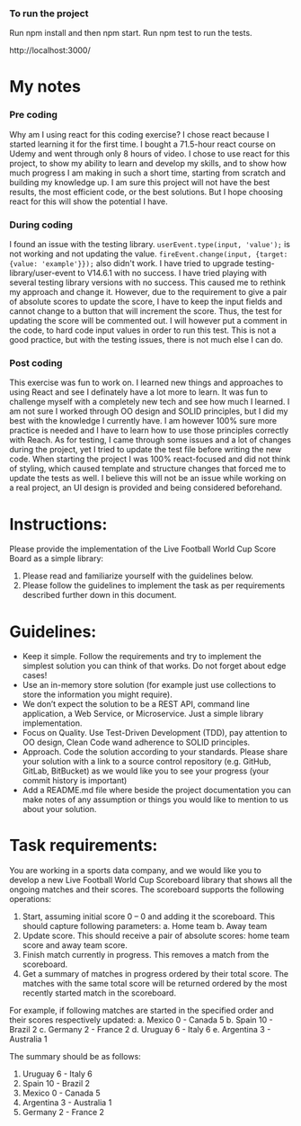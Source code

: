 ### To run the project
Run npm install and then npm start.
Run npm test to run the tests.

http://localhost:3000/

# My notes

### Pre coding
Why am I using react for this coding exercise?
I chose react because I started learning it for the first time.
I bought a 71.5-hour react course on Udemy and went through only 8 hours of video.
I chose to use react for this project, to show my ability to learn and develop my skills,
and to show how much progress I am making in such a short time, starting from scratch and
building my knowledge up.
I am sure this project will not have the best results, the most efficient code, or the best
solutions. But I hope choosing react for this will show the potential I have.

### During coding
I found an issue with the testing library.
`userEvent.type(input, 'value');` is not working and not updating the value.
`fireEvent.change(input, {target: {value: 'example'}});` also didn't work.
I have tried to upgrade testing-library/user-event to V14.6.1 with no success.
I have tried playing with several testing library versions with no success.
This caused me to rethink my approach and change it.
However, due to the requirement to give a pair of absolute scores to update the score,
I have to keep the input fields and cannot change to a button that will increment the score.
Thus, the test for updating the score will be commented out. I will however put a comment in the code,
to hard code input values in order to run this test. This is not a good practice, but with the testing issues, there is not much else I can do.

### Post coding
This exercise was fun to work on. I learned new things and approaches to using React and
see I definately have a lot more to learn.
It was fun to challenge myself with a completely new tech and see how much I learned.
I am not sure I worked through OO design and SOLID principles, but I did my best with the knowledge
I currently have.
I am however 100% sure more practice is needed and I have to learn how to use those principles
correctly with Reach.
As for testing, I came through some issues and a lot of changes during the project, yet I tried to
update the test file before writing the new code.
When starting the project I was 100% react-focused and did not think of styling, which caused template
and structure changes that forced me to update the tests as well. I believe this will not be an issue
while working on a real project, an UI design is provided and being considered beforehand.

# Instructions:

Please provide the implementation of the Live Football World Cup Score Board as a simple
library:
1. Please read and familiarize yourself with the guidelines below.
2. Please follow the guidelines to implement the task as per requirements described further
down in this document.

# Guidelines:

- Keep it simple. Follow the requirements and try to implement the simplest solution you can think of
that works. Do not forget about edge cases!
- Use an in-memory store solution (for example just use collections to store the information you might
require).
- We don’t expect the solution to be a REST API, command line application, a Web Service,
or Microservice. Just a simple library implementation.
- Focus on Quality. Use Test-Driven Development (TDD), pay attention to OO design, Clean Code
wand adherence to SOLID principles.
- Approach. Code the solution according to your standards. Please share your solution with a link
to a source control repository (e.g. GitHub, GitLab, BitBucket) as we would like you to see your
progress (your commit history is important)
- Add a README.md file where beside the project documentation you can make notes of any
assumption or things you would like to mention to us about your solution.

# Task requirements:

You are working in a sports data company, and we would like you to develop a new Live Football
World Cup Scoreboard library that shows all the ongoing matches and their scores.
The scoreboard supports the following operations:
1. Start, assuming initial score 0 – 0 and adding it the scoreboard.
This should capture following parameters:
a. Home team
b. Away team
2. Update score. This should receive a pair of absolute scores: home team score and away
team score.
3. Finish match currently in progress. This removes a match from the scoreboard.
4. Get a summary of matches in progress ordered by their total score. The matches with the
same total score will be returned ordered by the most recently started match in the
scoreboard.

For example, if following matches are started in the specified order and their scores
respectively updated:
a. Mexico 0 - Canada 5
b. Spain 10 - Brazil 2
c. Germany 2 - France 2
d. Uruguay 6 - Italy 6
e. Argentina 3 - Australia 1

The summary should be as follows:
1. Uruguay 6 - Italy 6
2. Spain 10 - Brazil 2
3. Mexico 0 - Canada 5
4. Argentina 3 - Australia 1
5. Germany 2 - France 2
